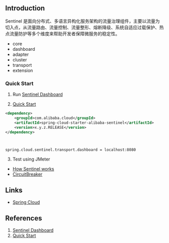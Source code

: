 ## Introduction

Sentinel 是面向分布式、多语言异构化服务架构的流量治理组件，主要以流量为切入点，从流量路由、流量控制、流量整形、熔断降级、系统自适应过载保护、热点流量防护等多个维度来帮助开发者保障微服务的稳定性。

- core
- dashboard
- adapter
- cluster
- transport
- extension



### Quick Start

1. Run [Sentinel Dashboard](https://sentinelguard.io/en-us/docs/dashboard.html)

2. [Quick Start](https://sentinelguard.io/en-us/docs/quick-start.html)

```xml
<dependency>
    <groupId>com.alibaba.cloud</groupId>
    <artifactId>spring-cloud-starter-alibaba-sentinel</artifactId>
    <version>x.y.z.RELEASE</version>
</dependency>
```

```properties


spring.cloud.sentinel.transport.dashboard = localhost:8080
```

3. Test using JMeter

- [How Sentinel works](/docs/CS/Java/Spring_Cloud/Sentinel)
- [CircuitBreaker](/docs/CS/Java/Spring_Cloud/Sentinel/CircuitBreaker.md)







## Links

- [Spring Cloud](/docs/CS/Java/Spring_Cloud/Spring_Cloud.md)


## References

1. [Sentinel Dashboard](https://sentinelguard.io/en-us/docs/dashboard.html)
2. [Quick Start](https://sentinelguard.io/en-us/docs/quick-start.html)
